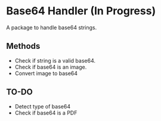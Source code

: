 # Base64 Handler (In Progress)

A package to handle base64 strings.

## Methods

* Check if string is a valid base64.
* Check if base64 is an image.
* Convert image to base64

## TO-DO

* Detect type of base64
* Check if base64 is a PDF